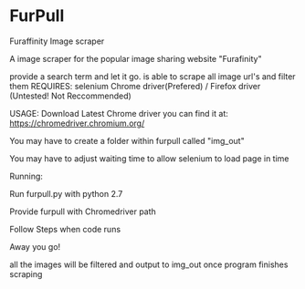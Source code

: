 # FurPull
Furaffinity Image scraper

A image scraper for the popular image sharing website "Furafinity"

provide a search term and let it go.
is able to scrape all image url's and filter them
REQUIRES:
selenium
Chrome driver(Prefered) / Firefox driver (Untested! Not Reccommended)

USAGE:
Download Latest Chrome driver
you can find it at: https://chromedriver.chromium.org/

You may have to create a folder within furpull called "img_out"

You may have to adjust waiting time to allow selenium to load page in time


Running:

Run furpull.py with python 2.7

Provide furpull with Chromedriver path

Follow Steps when code runs

Away you go!

all the images will be filtered and output to img_out once program finishes scraping

